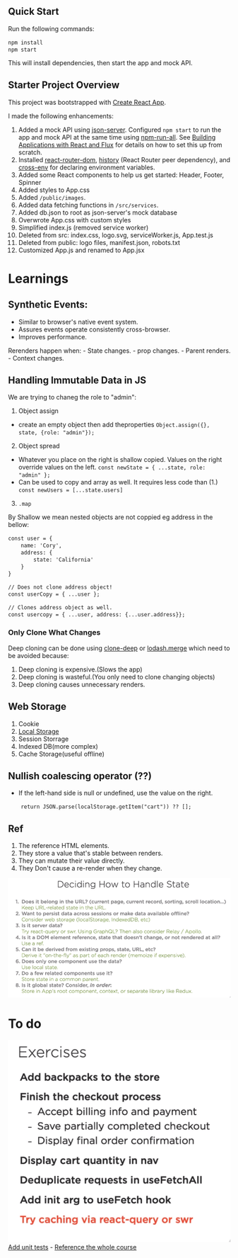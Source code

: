 ## Quick Start

Run the following commands:

```
npm install
npm start
```

This will install dependencies, then start the app and mock API.

## Starter Project Overview

This project was bootstrapped with [Create React App](https://github.com/facebook/create-react-app).

I made the following enhancements:

1. Added a mock API using [json-server](https://github.com/typicode/json-server). Configured `npm start` to run the app and mock API at the same time using [npm-run-all](https://www.npmjs.com/package/npm-run-all). See [Building Applications with React and Flux](https://app.pluralsight.com/library/courses/react-flux-building-applications/table-of-contents) for details on how to set this up from scratch.
1. Installed [react-router-dom](https://www.npmjs.com/package/react-router-dom), [history](https://www.npmjs.com/package/history) (React Router peer dependency), and [cross-env](https://www.npmjs.com/search?q=cross-env) for declaring environment variables.
1. Added some React components to help us get started: Header, Footer, Spinner
1. Added styles to App.css
1. Added `/public/images`.
1. Added data fetching functions in `/src/services`.
1. Added db.json to root as json-server's mock database
1. Overwrote App.css with custom styles
1. Simplified index.js (removed service worker)
1. Deleted from src: index.css, logo.svg, serviceWorker.js, App.test.js
1. Deleted from public: logo files, manifest.json, robots.txt
1. Customized App.js and renamed to App.jsx


# Learnings
## Synthetic Events:
- Similar to browser's native event system.
- Assures events operate consistently cross-browser.
- Improves performance.

Rerenders happen when:
    - State changes.
    - prop changes.
    - Parent renders.
    - Context changes.


## Handling Immutable Data in JS
We are trying to chaneg the role to "admin":
1. Object assign
- create an empty object then add theproperties
    ```Object.assign({}, state, {role: "admin"});```
        
2. Object spread 
- Whatever you place on the right is shallow copied. Values on the right override values on the left.
    ```const newState = { ...state, role: "admin" };```
- Can be used to copy and array as well. It requires less code than (1.)
    ```const newUsers = [...state.users]```

3. 
    ```.map```


By Shallow we mean nested objects are not coppied eg address in the bellow:
```
const user = {
    name: 'Cory',
    address: {
        state: 'California'
    }
}
```
```
// Does not clone address object!
const userCopy = { ...user };
```
```
// Clones address object as well.
const usercopy = { ...user, address: {...user.address}}; 
```
### Only Clone What Changes
Deep cloning can be done using [clone-deep]() or [lodash.merge]() which need to be avoided because:
1. Deep cloning is expensive.(Slows the app)
2. Deep cloning is wasteful.(You only need to clone changing objects)
3. Deep cloning causes unnecessary renders.

## Web Storage
1. Cookie
2. [Local Storage](https://developer.mozilla.org/en-US/docs/Web/API/Window/localStorage)
3. Session Storrage
4. Indexed DB(more complex)
5. Cache Storage(useful offline)


## Nullish coalescing operator (??)
- If the left-hand side is null or undefined, use the value on the right.
```
    return JSON.parse(localStorage.getItem("cart")) ?? [];
```

## Ref
1. The reference HTML elements.
2. They store a value that's stable between renders.
3. They can mutate their value directly.
4. They Don't cause a re-render when they change.


![Alt text](<Handling state.png>)

# To do

![Alt text](<Practice .png>)
[Add unit tests](https://app.pluralsight.com/course-player?clipId=c31dd0ef-0425-4e5f-833e-a5c9a01e271f)
    - [Reference the whole course](https://app.pluralsight.com/library/courses/testing-react-components/exercise-files)